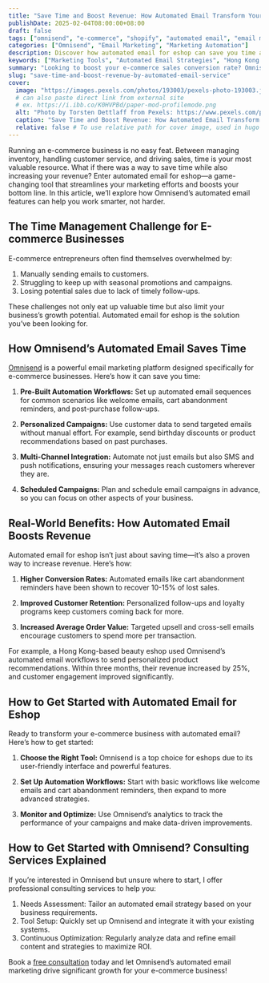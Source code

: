 ```yaml
---
title: "Save Time and Boost Revenue: How Automated Email Transform Your E-Shop Business"
publishDate: 2025-02-04T08:00:00+08:00
draft: false 
tags: ["omnisend", "e-commerce", "shopify", "automated email", "email marketing", "automated marketing", "E-commerce Sales Conversion"]
categories: ["Omnisend", "Email Marketing", "Marketing Automation"]
description: Discover how automated email for eshop can save you time and increase revenue. Learn about Omnisend’s powerful features, real-world benefits, and how to get started. Book a free consultation today! 
keywords: ["Marketing Tools", "Automated Email Strategies", "Hong Kong E-commerce", "E-commerce Growth", "Email Marketing Tools", "E-commerce Consulting Services"]
summary: "Looking to boost your e-commerce sales conversion rate? Omnisend’s automated email marketing is your ultimate solution! This article dives deep into Omnisend’s core features, real-life case studies, and how automated emails can skyrocket your revenue. Learn more and book a free consultation today!"
slug: "save-time-and-boost-revenue-by-automated-email-service"
cover:
  image: "https://images.pexels.com/photos/193003/pexels-photo-193003.jpeg"
  # can also paste direct link from external site
  # ex. https://i.ibb.co/K0HVPBd/paper-mod-profilemode.png
  alt: "Photo by Torsten Dettlaff from Pexels: https://www.pexels.com/photo/black-and-gray-digital-device-193003/"
  caption: "Save Time and Boost Revenue: How Automated Email Transform Your E-Shop Business"
  relative: false # To use relative path for cover image, used in hugo Page-bundles
---
```


Running an e-commerce business is no easy feat. Between managing inventory, handling customer service, and driving sales, time is your most valuable resource. What if there was a way to save time while also increasing your revenue? Enter automated email for eshop—a game-changing tool that streamlines your marketing efforts and boosts your bottom line. In this article, we’ll explore how Omnisend’s automated email features can help you work smarter, not harder.

## The Time Management Challenge for E-commerce Businesses
E-commerce entrepreneurs often find themselves overwhelmed by:

1. Manually sending emails to customers.
2. Struggling to keep up with seasonal promotions and campaigns.
3. Losing potential sales due to lack of timely follow-ups.

These challenges not only eat up valuable time but also limit your business’s growth potential. Automated email for eshop is the solution you’ve been looking for.

## How Omnisend’s Automated Email Saves Time
[Omnisend](https://www.omnisend.com/) is a powerful email marketing platform designed specifically for e-commerce businesses. Here’s how it can save you time:

1. **Pre-Built Automation Workflows:**
Set up automated email sequences for common scenarios like welcome emails, cart abandonment reminders, and post-purchase follow-ups.

2. **Personalized Campaigns:**
Use customer data to send targeted emails without manual effort. For example, send birthday discounts or product recommendations based on past purchases.

3. **Multi-Channel Integration:**
Automate not just emails but also SMS and push notifications, ensuring your messages reach customers wherever they are.

4. **Scheduled Campaigns:**
Plan and schedule email campaigns in advance, so you can focus on other aspects of your business.

## Real-World Benefits: How Automated Email Boosts Revenue
Automated email for eshop isn’t just about saving time—it’s also a proven way to increase revenue. Here’s how:

1. **Higher Conversion Rates:**
Automated emails like cart abandonment reminders have been shown to recover 10-15% of lost sales.

2. **Improved Customer Retention:**
Personalized follow-ups and loyalty programs keep customers coming back for more.

3. **Increased Average Order Value:**
Targeted upsell and cross-sell emails encourage customers to spend more per transaction.

For example, a Hong Kong-based beauty eshop used Omnisend’s automated email workflows to send personalized product recommendations. Within three months, their revenue increased by 25%, and customer engagement improved significantly.

## How to Get Started with Automated Email for Eshop
Ready to transform your e-commerce business with automated email? Here’s how to get started:

1. **Choose the Right Tool:**
Omnisend is a top choice for eshops due to its user-friendly interface and powerful features.

2. **Set Up Automation Workflows:**
Start with basic workflows like welcome emails and cart abandonment reminders, then expand to more advanced strategies.

3. **Monitor and Optimize:**
Use Omnisend’s analytics to track the performance of your campaigns and make data-driven improvements.

## How to Get Started with Omnisend? Consulting Services Explained
If you’re interested in Omnisend but unsure where to start, I offer professional consulting services to help you:

1. Needs Assessment: Tailor an automated email strategy based on your business requirements.
2. Tool Setup: Quickly set up Omnisend and integrate it with your existing systems.
3. Continuous Optimization: Regularly analyze data and refine email content and strategies to maximize ROI.

Book a [free consultation](mailto:info@wdigitalagency.com) today and let Omnisend’s automated email marketing drive significant growth for your e-commerce business!